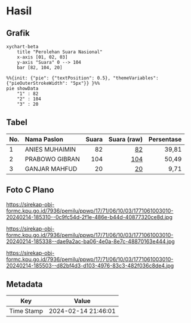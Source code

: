 # Hasil

## Grafik

```mermaid
xychart-beta
    title "Perolehan Suara Nasional"
    x-axis [01, 02, 03]
    y-axis "Suara" 0 --> 104
    bar [82, 104, 20]
```

```mermaid
%%{init: {"pie": {"textPosition": 0.5}, "themeVariables": {"pieOuterStrokeWidth": "5px"}} }%%
pie showData
    "1" : 82
    "2" : 104
    "3" : 20
```

## Tabel

| No. | Nama Paslon    | Suara | Suara (raw) | Persentase |
|:--- |:-------------- | -----:| -----------:| ----------:|
| 1   | ANIES MUHAIMIN | 82    | [82][p-1]   | 39,81      |
| 2   | PRABOWO GIBRAN | 104   | [104][p-2]  | 50,49      |
| 3   | GANJAR MAHFUD  | 20    | [20][p-3]   | 9,71       |


[p-1]: https://github.com/gigit-pemilu/pemilu-2024/blob/main/pilpres/hitung-suara/sub/17-bengkulu/sub/71-kota-bengkulu/sub/06-ratu-agung/sub/1003-nusa-indah/sub/010-tps/sub/paslon-1.txt
[p-2]: https://github.com/gigit-pemilu/pemilu-2024/blob/main/pilpres/hitung-suara/sub/17-bengkulu/sub/71-kota-bengkulu/sub/06-ratu-agung/sub/1003-nusa-indah/sub/010-tps/sub/paslon-2.txt
[p-3]: https://github.com/gigit-pemilu/pemilu-2024/blob/main/pilpres/hitung-suara/sub/17-bengkulu/sub/71-kota-bengkulu/sub/06-ratu-agung/sub/1003-nusa-indah/sub/010-tps/sub/paslon-3.txt

## Foto C Plano

https://sirekap-obj-formc.kpu.go.id/7936/pemilu/ppwp/17/71/06/10/03/1771061003010-20240214-185310--0c9fc54d-2f1e-486e-b44d-40877320ce8d.jpg

https://sirekap-obj-formc.kpu.go.id/7936/pemilu/ppwp/17/71/06/10/03/1771061003010-20240214-185338--dae9a2ac-ba06-4e0a-8e7c-48870163e444.jpg

https://sirekap-obj-formc.kpu.go.id/7936/pemilu/ppwp/17/71/06/10/03/1771061003010-20240214-185503--d82bf4d3-d103-4976-83c3-482f036c8de4.jpg


## Metadata

| Key        | Value               |
| ---------- | ------------------- |
| Time Stamp | 2024-02-14 21:46:01 |



